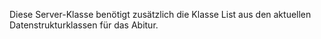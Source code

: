 Diese Server-Klasse benötigt zusätzlich die Klasse List<ContentType> aus den aktuellen Datenstrukturklassen für das Abitur.
